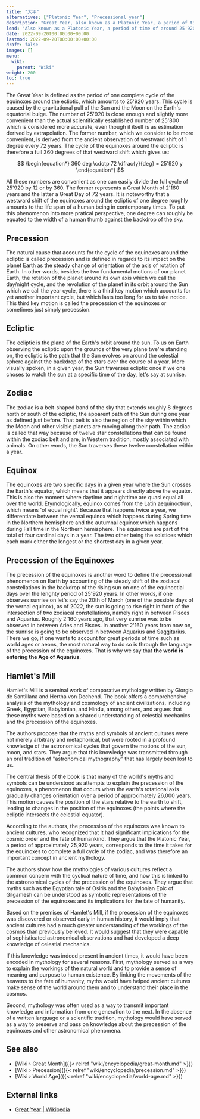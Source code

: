 ```yaml
---
title: "大年"
alternatives: ["Platonic Year", "Precessional year"]
description: "Great Year, also known as a Platonic Year, a period of time of around 25'920 years, the amount of time a full precessional cycle takes to complete."
lead: "Also known as a Platonic Year, a period of time of around 25'920 years, the amount of time a full precessional cycle takes to complete."
date: 2022-09-20T00:00:00+00:00
lastmod: 2022-09-20T00:00:00+00:00
draft: false
images: []
menu:
  wiki:
    parent: "Wiki"
weight: 200
toc: true
---
```


The Great Year is defined as the period of one complete cycle of the equinoxes around the ecliptic, which amounts to 25'920 years. This cycle is caused by the gravitational pull of the Sun and the Moon on the Earth's equatorial bulge. The number of 25'920 is close enough and slightly more convenient than the actual scientifically established number of 25'800 which is considered more accurate, even though it itself is as estimation derived by extrapolation. The former number, which we consider to be more convenient, is derived from the ancient observation of westward shift of 1 degree every 72 years. The cycle of the equinoxes around the ecliptic is therefore a full 360 degrees of that westward shift which gives us:

$$
\begin{equation*}
   360 deg \cdotp 72 \dfrac{y}{deg} = 25'920 y
\end{equation*}
$$

All these numbers are convenient as one can easily divide the full cycle of 25'920 by 12 or by 360. The former represents a Great Month of 2'160 years and the latter a Great Day of 72 years. It is noteworthy that a westward shift of the equinoxes around the ecliptic of one degree roughly amounts to the life span of a human being in contemporary times. To put this phenomenon into more pratical perspective, one degree can roughly be equated to the width of a human thumb against the backdrop of the sky.

## Precession

The natural cause that accounts for the cycle of the equinoxes around the ecliptic is called precession and is defined in regards to its impact on the planet Earth as the steady change of orientation of the axis of rotation of Earth. In other words, besides the two fundamental motions of our planet Earth, the rotation of the planet around its own axis which we call the day/night cycle, and the revolution of the planet in its orbit around the Sun which we call the year cycle, there is a third key motion which accounts for yet another important cycle, but which lasts too long for us to take notice. This third key motion is called the precession of the equinoxes or sometimes just simply precession.

## Ecliptic

The ecliptic is the plane of the Earth's orbit around the sun. To us on Earth observing the ecliptic upon the grounds of the very plane twe're standing on, the ecliptic is the path that the Sun evolves on around the celestial sphere against the backdrop of the stars over the course of a year. More visually spoken, in a given year, the Sun traverses ecliptic once if we one choses to watch the sun at a specific time of the day, let's say at sunrise.

## Zodiac

The zodiac is a belt-shaped band of the sky that extends roughly 8 degrees north or south of the ecliptic, the apparent path of the Sun during one year as defined just before. That belt is also the region of the sky within which the Moon and other visible planets are moving along their path. The zodiac is called that way because of twelve star constellations that can be found within the zodiac belt and are, in Western tradition, mostly associated with animals. On other words, the Sun traverses these twelve constellation within a year.

## Equinox

The equinoxes are two specific days in a given year where the Sun crosses the Earth's equator, which means that it appears directly above the equator. This is also the moment where daytime and nighttime are quasi equal all over the world. Etymologically, equinox comes from the Latin aequinoctium, which means 'of equal night'. Because that happens twice a year, we differentiate between the vernal equinox which happens during Spring time in the Northern hemisphere and the autumnal equinox which happens during Fall time in the Northern hemisphere. The equinoxes are part of the total of four cardinal days in a year. The two other being the solstices which each mark either the longest or the shortest day in a given year.

## Precession of the Equinoxes

The precession of the equinoxes is another word to define the precessional phenomenon on Earth by accounting of the steady shift of the zodiacal constellations in the backdrop of the rising sun on one of the equinoctial days over the lenghty period of 25'920 years. In other words, if one observes sunrise on let's say the 20th of March (one of the possible days of the vernal equinox), as of 2022, the sun is going to rise right in front of the intersection of two zodiacal constellations, namely right in between Pisces and Aquarius. Roughly 2'160 years ago, that very sunrise was to be observed in between Aries and Pisces. In another 2'160 years from now on, the sunrise is going to be observed in between Aquarius and Saggitarius. There we go, if one wants to account for great periods of time such as world ages or aeons, the most natural way to do so is through the language of the precession of the equinoxes. That is why we say that **the world is entering the Age of Aquarius**.

## Hamlet's Mill

Hamlet's Mill is a seminal work of comparative mythology written by Giorgio de Santillana and Hertha von Dechend. The book offers a comprehensive analysis of the mythology and cosmology of ancient civilizations, including Greek, Egyptian, Babylonian, and Hindu, among others, and argues that these myths were based on a shared understanding of celestial mechanics and the precession of the equinoxes.

The authors propose that the myths and symbols of ancient cultures were not merely arbitrary and metaphorical, but were rooted in a profound knowledge of the astronomical cycles that govern the motions of the sun, moon, and stars. They argue that this knowledge was transmitted through an oral tradition of "astronomical mythography" that has largely been lost to us.

The central thesis of the book is that many of the world's myths and symbols can be understood as attempts to explain the precession of the equinoxes, a phenomenon that occurs when the earth's rotational axis gradually changes orientation over a period of approximately 26,000 years. This motion causes the position of the stars relative to the earth to shift, leading to changes in the position of the equinoxes (the points where the ecliptic intersects the celestial equator).

According to the authors, the precession of the equinoxes was known to ancient cultures, who recognized that it had significant implications for the cosmic order and the fate of humankind. They argue that the Platonic Year, a period of approximately 25,920 years, corresponds to the time it takes for the equinoxes to complete a full cycle of the zodiac, and was therefore an important concept in ancient mythology.

The authors show how the mythologies of various cultures reflect a common concern with the cyclical nature of time, and how this is linked to the astronomical cycles of the precession of the equinoxes. They argue that myths such as the Egyptian tale of Osiris and the Babylonian Epic of Gilgamesh can be understood as symbolic representations of the precession of the equinoxes and its implications for the fate of humanity.

Based on the premises of Hamlet's Mill, if the precession of the equinoxes was discovered or observed early in human history, it would imply that ancient cultures had a much greater understanding of the workings of the cosmos than previously believed. It would suggest that they were capable of sophisticated astronomical observations and had developed a deep knowledge of celestial mechanics.

If this knowledge was indeed present in ancient times, it would have been encoded in mythology for several reasons. First, mythology served as a way to explain the workings of the natural world and to provide a sense of meaning and purpose to human existence. By linking the movements of the heavens to the fate of humanity, myths would have helped ancient cultures make sense of the world around them and to understand their place in the cosmos.

Second, mythology was often used as a way to transmit important knowledge and information from one generation to the next. In the absence of a written language or a scientific tradition, mythology would have served as a way to preserve and pass on knowledge about the precession of the equinoxes and other astronomical phenomena.

## See also

- [Wiki › Great Month]({{< relref "wiki/encyclopedia/great-month.md" >}})
- [Wiki › Precession]({{< relref "wiki/encyclopedia/precession.md" >}})
- [Wiki › World Age]({{< relref "wiki/encyclopedia/world-age.md" >}})

## External links

- [Great Year | Wikipedia](https://en.wikipedia.org/wiki/Great_Year)
